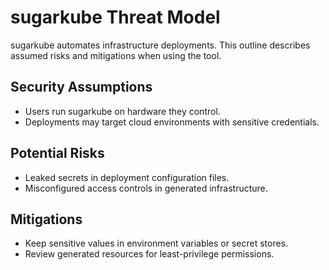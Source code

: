 # sugarkube Threat Model

sugarkube automates infrastructure deployments. This outline describes assumed risks and mitigations when using the tool.

## Security Assumptions

- Users run sugarkube on hardware they control.
- Deployments may target cloud environments with sensitive credentials.

## Potential Risks

- Leaked secrets in deployment configuration files.
- Misconfigured access controls in generated infrastructure.

## Mitigations

- Keep sensitive values in environment variables or secret stores.
- Review generated resources for least-privilege permissions.
